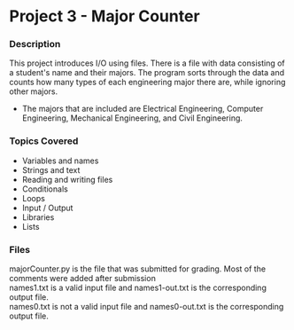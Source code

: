 # Project 3 - Major Counter

### Description
This project introduces I/O using files. There is a file with data consisting of a student's name and their majors. The program
sorts through the data and counts how many types of each engineering major there are, while ignoring other majors.

- The majors that are included are Electrical Engineering, Computer Engineering, Mechanical Engineering, and Civil Engineering.

### Topics Covered
- Variables and names
- Strings and text
- Reading and writing files
- Conditionals
- Loops
- Input / Output
- Libraries
- Lists

### Files
majorCounter.py is the file that was submitted for grading. Most of the comments were added after submission
<br />
names1.txt is a valid input file and names1-out.txt is the corresponding output file.
<br />
names0.txt is not a valid input file and names0-out.txt is the corresponding output file.